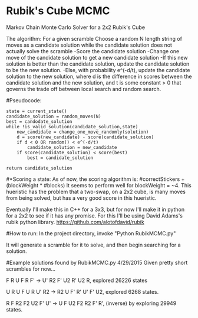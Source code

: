 # Rubik's Cube MCMC
Markov Chain Monte Carlo Solver for a 2x2 Rubik's Cube

The algorithm:
	For a given scramble
	Choose a random N length string of moves as a candidate solution
	while the candidate solution does not actually solve the scramble
		-Score the candidate solution
		-Change one move of the candidate solution to get a new candidate solution
		-If this new solution is better than the candidate solution, update the candidate solution to be the new solution.
		-Else, with probability e^(-d/t), update the candidate solution to the new solution, where d is the difference in scores between the candidate solution and the new solution, and t is some constant > 0 that governs the trade off between local search and random search.

#Pseudocode:

	state = current_state()
	candidate_solution = random_moves(N)
	best = candodate_solution
	while !is_valid_solution(candidate_solution,state)
		new_candidate = change_one_move_randomly(solution)
		d = score(new_candidate) - score(candidate_solution)
		if d < 0 OR random() < e^(-d/t)
			candidate_solution = new_candidate
		if score(candidate_solution) < score(best)
			best = candidate_solution

	return candidate_solution



#*Scoring a state:
As of now, the scoring algorithm is: #correctStickers + (blockWeight * #blocks)
It seems to perform well for blockWeight = ~4. This hueristic has the problem that a two-swap, on a 2x2 cube, is many moves from being solved, but has a very good score in this hueristic.


Eventually I'll make this in C++ for a 3x3, but for now I'll make it in python for a 2x2 to see if it has any promise. For this I'll be using David Adams's rubik python library. https://github.com/alotofdavid/rubik

#How to run:
In the project directory, invoke "Python RubikMCMC.py"

It will generate a scramble for it to solve, and then begin searching for a solution.

#Example solutions found by RubikMCMC.py 
4/29/2015
Given pretty short scrambles for now...

F R U F R F' -> U' R2 F' U2 R' U2 R, explored 26226 states

U R U F U R U' R2 -> R2 U F' R' U' F' U2, explored 6268 states.

R F R2 F2 U2 F' U' -> U F U2 F2 R2 F' R', (inverse) by exploring 29949 states.

